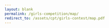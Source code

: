 ```yaml
---
layout: blank
permalink: /girls-competition/map/
redirect_to: /assets/cpt/girls-contest/map.pdf
---
```

